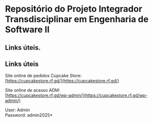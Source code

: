 # Repositório do Projeto Integrador Transdisciplinar em Engenharia de Software II

## Links úteis.

## Links úteis

Site online de pedidos Cupcake Store:  
[https://cupcakestore.rf.gd/](https://cupcakestore.rf.gd/)

Site online de acesso ADM:  
[https://cupcakestore.rf.gd/wp-admin/](https://cupcakestore.rf.gd/wp-admin/)

User: Admin  
Password: admin2025*

